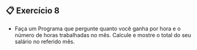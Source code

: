 ## 📋 Exercício 8
- Faça um Programa que pergunte quanto você ganha por hora e o número de horas trabalhadas no mês. Calcule e mostre o total do seu salário no referido mês.
